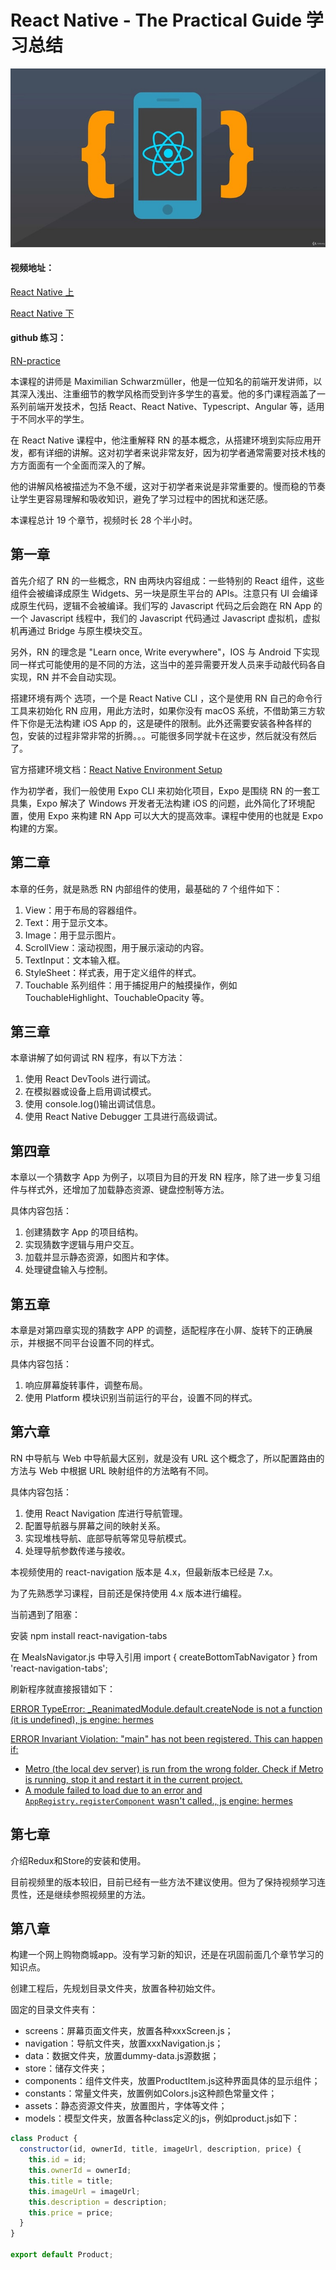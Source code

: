# React Native - The Practical Guide 学习总结

![](assets/docs/react-native/RN-pratical.jpg)

#### 视频地址：

[React Native 上](https://www.bilibili.com/video/BV1FP4y1M7j2?p=1)

[React Native 下](https://www.bilibili.com/video/BV18q4y1Y7M5?p=1)

#### github 练习：

[RN-practice](https://github.com/linzhishui/RN-practice)

本课程的讲师是 Maximilian Schwarzmüller，他是一位知名的前端开发讲师，以其深入浅出、注重细节的教学风格而受到许多学生的喜爱。他的多门课程涵盖了一系列前端开发技术，包括 React、React Native、Typescript、Angular 等，适用于不同水平的学生。

在 React Native 课程中，他注重解释 RN 的基本概念，从搭建环境到实际应用开发，都有详细的讲解。这对初学者来说非常友好，因为初学者通常需要对技术栈的方方面面有一个全面而深入的了解。

他的讲解风格被描述为不急不缓，这对于初学者来说是非常重要的。慢而稳的节奏让学生更容易理解和吸收知识，避免了学习过程中的困扰和迷茫感。

本课程总计 19 个章节，视频时长 28 个半小时。

## 第一章

首先介绍了 RN 的一些概念，RN 由两块内容组成：一些特别的 React 组件，这些组件会被编译成原生 Widgets、另一块是原生平台的 APIs。注意只有 UI 会编译成原生代码，逻辑不会被编译。我们写的 Javascript 代码之后会跑在 RN App 的一个 Javascript 线程中，我们的 Javascript 代码通过 Javascript 虚拟机，虚拟机再通过 Bridge 与原生模块交互。

另外，RN 的理念是 "Learn once, Write everywhere"，IOS 与 Android 下实现同一样式可能使用的是不同的方法，这当中的差异需要开发人员来手动敲代码各自实现，RN 并不会自动实现。

搭建环境有两个 选项，一个是 React Native CLI ，这个是使用 RN 自己的命令行工具来初始化 RN 应用，用此方法时，如果你没有 macOS 系统，不借助第三方软件下你是无法构建 iOS App 的，这是硬件的限制。此外还需要安装各种各样的包，安装的过程非常非常的折腾。。。可能很多同学就卡在这步，然后就没有然后了。

官方搭建环境文档：[React Native Environment Setup](https://www.reactnative.cn/docs/environment-setup)

作为初学者，我们一般使用 Expo CLI 来初始化项目，Expo 是围绕 RN 的一套工具集，Expo 解决了 Windows 开发者无法构建 iOS 的问题，此外简化了环境配置，使用 Expo 来构建 RN App 可以大大的提高效率。课程中使用的也就是 Expo 构建的方案。

## 第二章

本章的任务，就是熟悉 RN 内部组件的使用，最基础的 7 个组件如下：

1. View：用于布局的容器组件。
2. Text：用于显示文本。
3. Image：用于显示图片。
4. ScrollView：滚动视图，用于展示滚动的内容。
5. TextInput：文本输入框。
6. StyleSheet：样式表，用于定义组件的样式。
7. Touchable 系列组件：用于捕捉用户的触摸操作，例如 TouchableHighlight、TouchableOpacity 等。

## 第三章

本章讲解了如何调试 RN 程序，有以下方法：

1. 使用 React DevTools 进行调试。
2. 在模拟器或设备上启用调试模式。
3. 使用 console.log()输出调试信息。
4. 使用 React Native Debugger 工具进行高级调试。

## 第四章

本章以一个猜数字 App 为例子，以项目为目的开发 RN 程序，除了进一步复习组件与样式外，还增加了加载静态资源、键盘控制等方法。

具体内容包括：

1. 创建猜数字 App 的项目结构。
2. 实现猜数字逻辑与用户交互。
3. 加载并显示静态资源，如图片和字体。
4. 处理键盘输入与控制。

## 第五章

本章是对第四章实现的猜数字 APP 的调整，适配程序在小屏、旋转下的正确展示，并根据不同平台设置不同的样式。

具体内容包括：

1. 响应屏幕旋转事件，调整布局。
2. 使用 Platform 模块识别当前运行的平台，设置不同的样式。

## 第六章

RN 中导航与 Web 中导航最大区别，就是没有 URL 这个概念了，所以配置路由的方法与 Web 中根据 URL 映射组件的方法略有不同。

具体内容包括：

1. 使用 React Navigation 库进行导航管理。
2. 配置导航器与屏幕之间的映射关系。
3. 实现堆栈导航、底部导航等常见导航模式。
4. 处理导航参数传递与接收。

本视频使用的 react-navigation 版本是 4.x，但最新版本已经是 7.x。

为了先熟悉学习课程，目前还是保持使用 4.x 版本进行编程。

当前遇到了阻塞：

安装 npm install react-navigation-tabs

在 MealsNavigator.js 中导入引用 import { createBottomTabNavigator } from 'react-navigation-tabs';

刷新程序就直接报错如下：

<u>ERROR TypeError: \_ReanimatedModule.default.createNode is not a function (it is undefined), js engine: hermes</u>

<u>ERROR Invariant Violation: "main" has not been registered. This can happen if:</u>

- <u>Metro (the local dev server) is run from the wrong folder. Check if Metro is running, stop it and restart it in the current project.</u>
- <u>A module failed to load due to an error and `AppRegistry.registerComponent` wasn't called., js engine: hermes</u>

## 第七章

介绍Redux和Store的安装和使用。

目前视频里的版本较旧，目前已经有一些方法不建议使用。但为了保持视频学习连贯性，还是继续参照视频里的方法。

## 第八章

构建一个网上购物商城app。没有学习新的知识，还是在巩固前面几个章节学习的知识点。

创建工程后，先规划目录文件夹，放置各种初始文件。

固定的目录文件夹有：

- screens：屏幕页面文件夹，放置各种xxxScreen.js；
- navigation：导航文件夹，放置xxxNavigation.js；
- data：数据文件夹，放置dummy-data.js源数据；
- store：储存文件夹；
- components：组件文件夹，放置ProductItem.js这种界面具体的显示组件；
- constants：常量文件夹，放置例如Colors.js这种颜色常量文件；
- assets：静态资源文件夹，放置图片，字体等文件；
- models：模型文件夹，放置各种class定义的js，例如product.js如下：

```javascript
class Product {
  constructor(id, ownerId, title, imageUrl, description, price) {
    this.id = id;
    this.ownerId = ownerId;
    this.title = title;
    this.imageUrl = imageUrl;
    this.description = description;
    this.price = price;
  }
}

export default Product;
```

 
